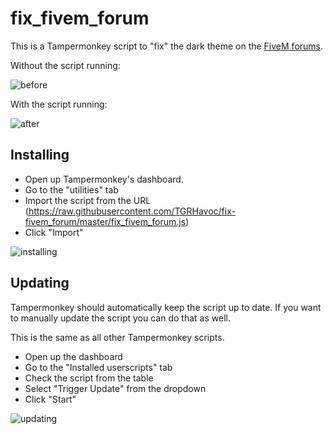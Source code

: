 # fix_fivem_forum

This is a Tampermonkey script to "fix" the dark theme on the [FiveM forums](https://forums.fivem.net).

Without the script running:

![before](https://i.imgur.com/I7nLYWE.png)

With the script running:

![after](https://i.imgur.com/G3qdPSa.png)

## Installing

- Open up Tampermonkey's dashboard.
- Go to the "utilities" tab
- Import the script from the URL (https://raw.githubusercontent.com/TGRHavoc/fix-fivem_forum/master/fix_fivem_forum.js)
- Click "Import"

![installing](https://i.imgur.com/VjwEgYe.png)


## Updating

Tampermonkey should automatically keep the script up to date.
If you want to manually update the script you can do that as well.

This is the same as all other Tampermonkey scripts.

- Open up the dashboard
- Go to the "Installed userscripts" tab
- Check the script from the table
- Select "Trigger Update" from the dropdown
- Click "Start"

![updating](https://i.imgur.com/vpwa444.png)
